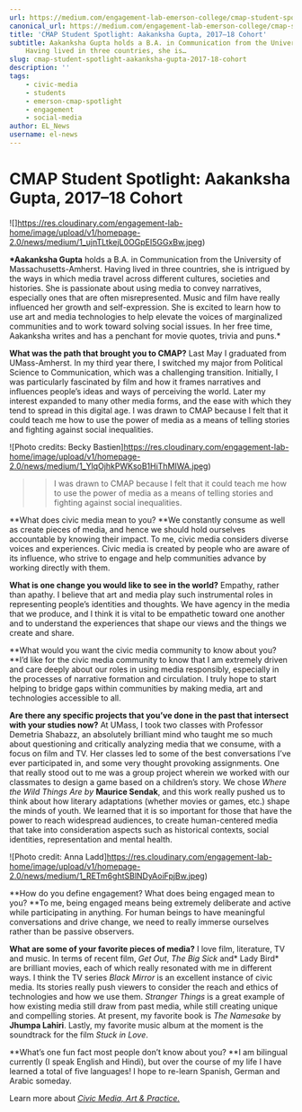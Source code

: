 ```yaml
---
url: https://medium.com/engagement-lab-emerson-college/cmap-student-spotlight-aakanksha-gupta-2017-18-cohort-51cef2f3fe54
canonical_url: https://medium.com/engagement-lab-emerson-college/cmap-student-spotlight-aakanksha-gupta-2017-18-cohort-51cef2f3fe54
title: 'CMAP Student Spotlight: Aakanksha Gupta, 2017–18 Cohort'
subtitle: Aakanksha Gupta holds a B.A. in Communication from the University of Massachusetts-Amherst.
    Having lived in three countries, she is…
slug: cmap-student-spotlight-aakanksha-gupta-2017-18-cohort
description: ''
tags:
    - civic-media
    - students
    - emerson-cmap-spotlight
    - engagement
    - social-media
author: EL_News
username: el-news
---
```


# CMAP Student Spotlight: Aakanksha Gupta, 2017–18 Cohort

![]https://res.cloudinary.com/engagement-lab-home/image/upload/v1/homepage-2.0/news/medium/1_ujnTLtkejL0OGpEI5GGxBw.jpeg)

**\*Aakanksha Gupta** holds a B.A. in Communication from the University of Massachusetts-Amherst. Having lived in three countries, she is intrigued by the ways in which media travel across different cultures, societies and histories. She is passionate about using media to convey narratives, especially ones that are often misrepresented. Music and film have really influenced her growth and self-expression. She is excited to learn how to use art and media technologies to help elevate the voices of marginalized communities and to work toward solving social issues. In her free time, Aakanksha writes and has a penchant for movie quotes, trivia and puns.\*

**What was the path that brought you to CMAP?**
Last May I graduated from UMass-Amherst. In my third year there, I switched my major from Political Science to Communication, which was a challenging transition. Initially, I was particularly fascinated by film and how it frames narratives and influences people’s ideas and ways of perceiving the world. Later my interest expanded to many other media forms, and the ease with which they tend to spread in this digital age. I was drawn to CMAP because I felt that it could teach me how to use the power of media as a means of telling stories and fighting against social inequalities.

![Photo credits: Becky Bastien]https://res.cloudinary.com/engagement-lab-home/image/upload/v1/homepage-2.0/news/medium/1_YlqOjhkPWKsoB1HiThMIWA.jpeg)

> > I was drawn to CMAP because I felt that it could teach me how to use the power of media as a means of telling stories and fighting against social inequalities.

**What does civic media mean to you?
**We constantly consume as well as create pieces of media, and hence we should hold ourselves accountable by knowing their impact. To me, civic media considers diverse voices and experiences. Civic media is created by people who are aware of its influence, who strive to engage and help communities advance by working directly with them.

**What is one change you would like to see in the world?**
Empathy, rather than apathy. I believe that art and media play such instrumental roles in representing people’s identities and thoughts. We have agency in the media that we produce, and I think it is vital to be empathetic toward one another and to understand the experiences that shape our views and the things we create and share.

**What would you want the civic media community to know about you?
**I’d like for the civic media community to know that I am extremely driven and care deeply about our roles in using media responsibly, especially in the processes of narrative formation and circulation. I truly hope to start helping to bridge gaps within communities by making media, art and technologies accessible to all.

**Are there any specific projects that you’ve done in the past that intersect with your studies now?**
At UMass, I took two classes with Professor Demetria Shabazz, an absolutely brilliant mind who taught me so much about questioning and critically analyzing media that we consume, with a focus on film and TV. Her classes led to some of the best conversations I’ve ever participated in, and some very thought provoking assignments. One that really stood out to me was a group project wherein we worked with our classmates to design a game based on a children’s story. We chose _Where the Wild Things Are by_ **Maurice Sendak**, and this work really pushed us to think about how literary adaptations (whether movies or games, etc.) shape the minds of youth. We learned that it is so important for those that have the power to reach widespread audiences, to create human-centered media that take into consideration aspects such as historical contexts, social identities, representation and mental health.

![Photo credit: Anna Ladd]https://res.cloudinary.com/engagement-lab-home/image/upload/v1/homepage-2.0/news/medium/1_RETm6ghtSBlNDyAoiFpjBw.jpeg)

**How do you define engagement? What does being engaged mean to you?
**To me, being engaged means being extremely deliberate and active while participating in anything. For human beings to have meaningful conversations and drive change, we need to really immerse ourselves rather than be passive observers.

**What are some of your favorite pieces of media?**
I love film, literature, TV and music. In terms of recent film, _Get Out_, _The Big Sick_ and* Lady Bird* are brilliant movies, each of which really resonated with me in different ways. I think the TV series _Black Mirror_ is an excellent instance of civic media. Its stories really push viewers to consider the reach and ethics of technologies and how we use them. _Stranger Things_ is a great example of how existing media still draw from past media, while still creating unique and compelling stories. At present, my favorite book is _The Namesake_ by **Jhumpa Lahiri**. Lastly, my favorite music album at the moment is the soundtrack for the film _Stuck in Love_.

**What’s one fun fact most people don’t know about you?
**I am bilingual currently (I speak English and Hindi), but over the course of my life I have learned a total of five languages! I hope to re-learn Spanish, German and Arabic someday.

Learn more about [_Civic Media, Art & Practice._](https://elab.emerson.edu/cmap)

